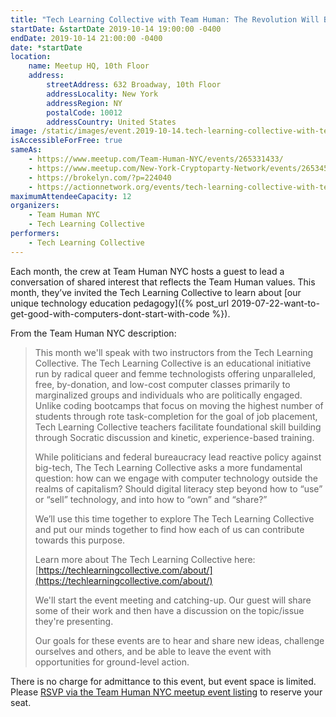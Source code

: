 ```yaml
---
title: "Tech Learning Collective with Team Human: The Revolution Will Be Self-Hosted"
startDate: &startDate 2019-10-14 19:00:00 -0400
endDate: 2019-10-14 21:00:00 -0400
date: *startDate
location:
    name: Meetup HQ, 10th Floor
    address:
        streetAddress: 632 Broadway, 10th Floor
        addressLocality: New York
        addressRegion: NY
        postalCode: 10012
        addressCountry: United States
image: /static/images/event.2019-10-14.tech-learning-collective-with-team-human-the-revolution-will-be-self-hosted.jpeg
isAccessibleForFree: true
sameAs:
    - https://www.meetup.com/Team-Human-NYC/events/265331433/
    - https://www.meetup.com/New-York-Cryptoparty-Network/events/265345134/
    - https://brokelyn.com/?p=224040
    - https://actionnetwork.org/events/tech-learning-collective-with-team-human-the-revolution-will-be-self-hosted
maximumAttendeeCapacity: 12
organizers:
    - Team Human NYC
    - Tech Learning Collective
performers:
    - Tech Learning Collective
---
```


Each month, the crew at Team Human NYC hosts a guest to lead a conversation of shared interest that reflects the Team Human values. This month, they&rsquo;ve invited the Tech Learning Collective to learn about [our unique technology education pedagogy]({% post_url 2019-07-22-want-to-get-good-with-computers-dont-start-with-code %}).

From the Team Human NYC description:

> This month we'll speak with two instructors from the Tech Learning Collective. The Tech Learning Collective is an educational initiative run by radical queer and femme technologists offering unparalleled, free, by-donation, and low-cost computer classes primarily to marginalized groups and individuals who are politically engaged. Unlike coding bootcamps that focus on moving the highest number of students through rote task-completion for the goal of job placement, Tech Learning Collective teachers facilitate foundational skill building through Socratic discussion and kinetic, experience-based training.
>
> While politicians and federal bureaucracy lead reactive policy against big-tech, The Tech Learning Collective asks a more fundamental question: how can we engage with computer technology outside the realms of capitalism? Should digital literacy step beyond how to &ldquo;use&rdquo; or &ldquo;sell&rdquo; technology, and into how to &ldquo;own&rdquo; and &ldquo;share?&rdquo;
>
> We&rsquo;ll use this time together to explore The Tech Learning Collective and put our minds together to find how each of us can contribute towards this purpose.
>
> Learn more about The Tech Learning Collective here: [https://techlearningcollective.com/about/](https://techlearningcollective.com/about/)
>
> We'll start the event meeting and catching-up. Our guest will share some of their work and then have a discussion on the topic/issue they're presenting.
>
> Our goals for these events are to hear and share new ideas, challenge ourselves and others, and be able to leave the event with opportunities for ground-level action.

There is no charge for admittance to this event, but event space is limited. Please [RSVP via the Team Human NYC meetup event listing](https://www.meetup.com/Team-Human-NYC/events/265331433/) to reserve your seat.
